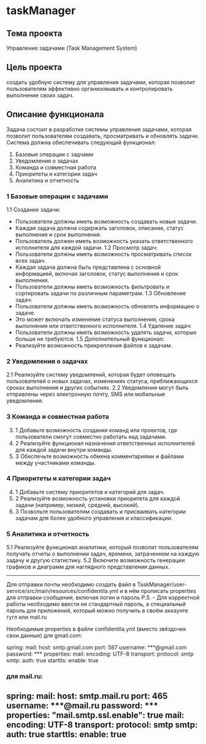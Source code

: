 # taskManager

## Тема проекта
Управление задачами (Task Management System)

## Цель проекта 
создать удобную систему для управления задачами, 
которая позволит пользователям эффективно организовывать и контролировать выполнение своих задач.

## Описание функционала
Задача состоит в разработке системы управления задачами, 
которая позволит пользователям создавать, просматривать и обновлять задачи. 
Система должна обеспечивать следующий функционал:
1. Базовые операции с задчами
2. Уведомления о задачах
3. Команда и совместная работа
4. Приоритеты и категории задач
5. Аналитика и отчетность

### 1 Базовые операции с задачами
1.1 Создание задачи:
   - Пользователи должны иметь возможность создавать новые задачи.
   - Каждая задача должна содержать заголовок, описание, статус выполнения и срок выполнения.
   - Пользователь должен иметь возможность указать ответственного исполнителя для каждой задачи.
1.2 Просмотр задач:
   - Пользователи должны иметь возможность просматривать список всех задач.
   - Каждая задача должна быть представлена с основной информацией, включая заголовок, статус выполнения и срок выполнения.
   - Пользователи должны иметь возможность фильтровать и сортировать задачи по различным параметрам.
1.3 Обновление задач:
   - Пользователи должны иметь возможность обновлять информацию о задаче.
   - Это может включать изменение статуса выполнения, срока выполнения или ответственного исполнителя.
1.4 Удаление задач:
   - Пользователи должны иметь возможность удалять задачи, которые больше не требуются.
1.5 Дополнительный функционал:
 - Реализуйте возможность прикрепления файлов к задачам.

### 2 Уведомления о задачах
2.1 Реализуйте систему уведомлений, которая будет оповещать пользователей о новых задачах, изменениях статуса, приближающихся сроках выполнения и других событиях.
2.2 Уведомления могут быть отправлены через электронную почту, SMS или мобильные уведомления.

### 3 Команда и совместная работа
3. 1 Добавьте возможность создания команд или проектов, где пользователи смогут совместно работать над задачами.
3. 2 Реализуйте функционал назначения ответственных исполнителей для каждой задачи внутри команды.
3. 3 Обеспечьте возможность обмена комментариями и файлами между участниками команды.

### 4 Приоритеты и категории задач
4. 1 Добавьте систему приоритетов и категорий для задач.
4. 2 Реализуйте возможность установки приоритета для каждой задачи (например, низкий, средний, высокий).
4. 3 Позвольте пользователям создавать и присваивать категории задачам для более удобного управления и классификации.

### 5 Аналитика и отчетность
5.1 Реализуйте функционал аналитики, который позволит пользователям получать отчеты о выполнении задач, времени, затраченном на каждую задачу и другую статистику.
5.2 Включите возможность генерации графиков и диаграмм для наглядного представления данных.

------------------------------------------------------------------------------
   Для отправки почты необходимо создать файл в 
TaskManager/user-service/src/main/resources/confidentila.yml 
и в нём прописать properties для отправки сообщения, включая логин и пароль
P.S. - Для корректной работы необходимо ввести не стандартный пароль, 
а специальный пароль для приложений, который можно получить в своём 
аккаунте гугл или mail.ru

   Необходимые properties в файле confidentila.yml (вместо звёздочек свои данные)
                                            для gmail.com:

 spring:
     mail:
        host: smtp.gmail.com
        port: 587
        username: ***@gmail.com
        password: ***
        properties:
            mail:
                encoding: UTF-8
                transport:
                    protocol: smtp
                smtp:
                    auth: true
                    starttls:
                        enable: true

###                                        для mail.ru:

spring:
  mail:
    host: smtp.mail.ru
    port: 465
    username: ***@mail.ru
    password: ***
    properties:
      "mail.smtp.ssl.enable": true
      mail:
        encoding: UTF-8
        transport:
          protocol: smtp
        smtp:
          auth: true
          starttls:
            enable: true
------------------------------------------------------------------------------
